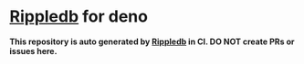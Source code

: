 # [Rippledb](https://github.com/heineiuo/rippledb) for deno

**This repository is auto generated by [Rippledb](https://github.com/heineiuo/rippledb) in CI. DO NOT create PRs or issues here.**

